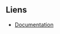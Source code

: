 ## Liens
- [Documentation](https://docsify-this.net/?basePath=https://raw.githubusercontent.com/JneiraS/prixGoncourt/develop/doc&homepage=Documentation.md&browser-tab-title=Evaluation%20Python&maxLevel=6&header-weight=600#/)
